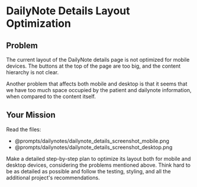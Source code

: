 # DailyNote Details Layout Optimization

## Problem

The current layout of the DailyNote details page is not optimized for mobile devices. The buttons at the top of the page are too big, and the content hierarchy is not clear.

Another problem that affects both mobile and desktop is that it seems that we have too much space occupied by the patient and dailynote information, when compared to the content itself.

## Your Mission

Read the files:

- @prompts/dailynotes/dailynote_details_screenshot_mobile.png
- @prompts/dailynotes/dailynote_details_screenshot_desktop.png

Make a detailed step-by-step plan to optimize its layout both for mobile and desktop devices, considering the problems mentioned above. Think hard to be as detailed as possible and follow the testing, styling, and all the additional project's recommendations.
